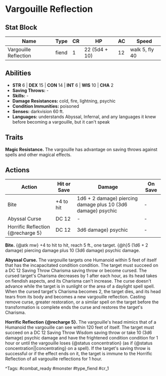 # Vargouille Reflection

## Stat Block

| Name | Type | CR | HP | AC | Speed |
|------|------|----|----|----|-------|
| Vargouille Reflection | fiend | 1 | 22 (5d4 + 10) | 12 | walk 5, fly 40 |

## Abilities

- **STR** 6 | **DEX** 15 | **CON** 14 | **INT** 6 | **WIS** 10 | **CHA** 2
- **Saving Throws:** -  
- **Skills:** -  
- **Damage Resistances:** cold, fire, lightning, psychic  
- **Condition Immunities:** poisoned  
- **Senses:** darkvision 60 ft.  
- **Languages:** understands Abyssal, Infernal, and any languages it knew before becoming a vargouille, but it can't speak

## Traits

**Magic Resistance.** The vargouille has advantage on saving throws against spells and other magical effects.


## Actions

| Action | Hit or Save | Damage | On Save |
|--------|--------------|--------|----------|
| Bite | +4 to hit | 1d6 + 2 damage) piercing damage plus 10 (3d6 damage) psychic | - |
| Abyssal Curse | DC 12 | - | - |
| Horrific Reflection {@recharge 5} | DC 12 | 3d6 damage) psychic | - |

**Bite.** {@atk mw} +4 to hit to hit, reach 5 ft., one target. {@h}5 (1d6 + 2 damage) piercing damage plus 10 (3d6 damage) psychic damage.

**Abyssal Curse.** The vargouille targets one Humanoid within 5 feet of itself that has the incapacitated condition condition. The target must succeed on a DC 12 Saving Throw Charisma saving throw or become cursed. The cursed target's Charisma decreases by 1 after each hour, as its head takes on fiendish aspects, and its Charisma can't increase. The curse doesn't advance while the target is in sunlight or the area of a daylight spell spell. When the cursed target's Charisma becomes 2, the target dies, and its head tears from its body and becomes a new vargouille reflection. Casting remove curse, greater restoration, or a similar spell on the target before the transformation is complete ends the curse and restores the target's Charisma.

**Horrific Reflection {@recharge 5}.** The vargouille's head mimics that of a Humanoid the vargouille can see within 120 feet of itself. The target must succeed on a DC 12 Saving Throw Wisdom saving throw or take 10 (3d6 damage) psychic damage and have the frightened condition condition for 1 hour or until the vargouille loses {@status concentration} (as if {@status concentration||concentrating} on a spell). If the target's saving throw is successful or if the effect ends on it, the target is immune to the Horrific Reflection of all vargouille reflections for 1 hour.


^Tags: #combat_ready #monster #type_fiend #cr_1